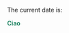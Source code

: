 The current date is: <span id="demo"><script>
var d = new Date();
document.getElementById("demo").innerHTML = d.toDateString();
</script></span>
<span>

<font color="#238665"><b>Ciao</b></font>
